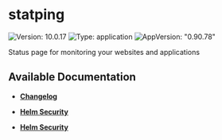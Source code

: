 # statping

![Version: 10.0.17](https://img.shields.io/badge/Version-10.0.17-informational?style=flat-square) ![Type: application](https://img.shields.io/badge/Type-application-informational?style=flat-square) ![AppVersion: "0.90.78"](https://img.shields.io/badge/AppVersion-"0.90.78"-informational?style=flat-square)

Status page for monitoring your websites and applications

## Available Documentation

- [**Changelog**](CHANGELOG)

- [**Helm Security**](container-security)

- [**Helm Security**](helm-security)
